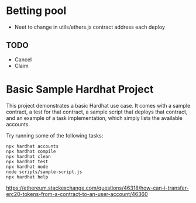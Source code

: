# Betting pool

- Neet to change in utils/ethers.js contract address each deploy

## TODO 

- Cancel
- Claim

# Basic Sample Hardhat Project

This project demonstrates a basic Hardhat use case. It comes with a sample contract, a test for that contract, a sample script that deploys that contract, and an example of a task implementation, which simply lists the available accounts.

Try running some of the following tasks:

```shell
npx hardhat accounts
npx hardhat compile
npx hardhat clean
npx hardhat test
npx hardhat node
node scripts/sample-script.js
npx hardhat help
```

https://ethereum.stackexchange.com/questions/46318/how-can-i-transfer-erc20-tokens-from-a-contract-to-an-user-account/46360